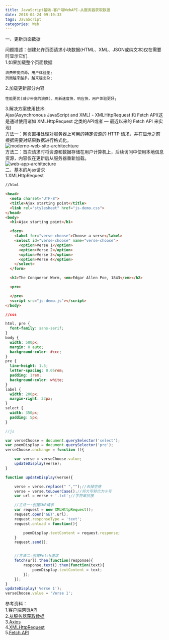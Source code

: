 ```yaml
---
title: JavaScript基础-客户端WebAPI-从服务器获取数据
date: 2018-04-24 09:10:33
tags: JavaScript
categories: Web
---
```


一、更新页面数据

<!--more-->
		
问题描述：创建允许页面请求小块数据(HTML、XML、JSON或纯文本)仅在需要时显示它们.     
1.如果加载整个页面数据
	
	浪费带宽资源，用户体验差;
	页面越来越多，越来越复杂;
2.加载更新部分内容
	
	性能更优(减少带宽的浪费)，刷新速度快，响应快，用户体验更好;
3.解决方案使用技术:		
Ajax(Asynchronous JavaScript and XML) - XMLHttpRequest 和 Fetch API(这是通过使用诸如 XMLHttpRequest 之类的API或者 — 最近以来的 Fetch API 来实现)      
方法一：网页直接处理对服务器上可用的特定资源的 HTTP 请求，并在显示之前根据需要对结果数据进行格式化。      
![moderne-web-site-architechture](moderne-web-site-architechture.png)    
方法二：首次请求时将资源和数据存储在用户计算机上，后续访问中使用本地信息资源，内容仅在更新后从服务器重新加载。     
![web-app-architecture](web-app-architecture.png)    
二、基本的Ajax请求		
1.XMLHttpRequest		

```html
//html

<head>
  <meta charset="UTF-8">
  <title>Ajax starting point</title>
  <link rel="stylesheet" href="js-demo.css">
</head>
<body>
  <h1>Ajax starting point</h1>

  <form>
    <label for="verse-choose">Choose a verse</label>
    <select id="verse-choose" name="verse-choose">
      <option>Verse 1</option>
      <option>Verse 2</option>
      <option>Verse 3</option>
      <option>Verse 4</option>
    </select>
  </form>

  <h2>The Conqueror Worm, <em>Edgar Allen Poe, 1843</em></h2>

  <pre>

  </pre>
  <script src="js-demo.js"></script>
</body>
```
```css
//css

html, pre {
  font-family: sans-serif;
}
body {
  width: 500px;
  margin: 0 auto;
  background-color: #ccc;
}
pre {
  line-height: 1.5;
  letter-spacing: 0.05rem;
  padding: 1rem;
  background-color: white;
}
label {
  width: 200px;
  margin-right: 33px;
}
select {
  width: 350px;
  padding: 5px;
}
```
```js
//js

var verseChoose = document.querySelector('select');
var poemDisplay = document.querySelector('pre');
verseChoose.onchange = function (){

    var verse = verseChoose.value;
    updateDisplay(verse);
}

function updateDisplay(verse){

    verse = verse.replace(" ","");//去掉空格
    verse = verse.toLowerCase();//将大写转化为小写
    var url = verse + '.txt';//字符串拼接

    //方法一:创建XHR请求
    var request = new XMLHttpRequest();
    request.open('GET',url);
    request.responseType = 'text';
    request.onload = function(){

        poemDisplay.textContent = request.response;
    }
    request.send();


    //方法二:创建Fetch请求
    fetch(url).then(function(response){
        response.text().then(function(text){
            poemDisplay.textContent = text;
        });
    });
}
updateDisplay('Verse 1');
verseChoose.value = 'Verse 1';
```
	
	
	
参考资料：	
1.[客户端网页API](https://developer.mozilla.org/zh-CN/docs/Learn/JavaScript/Client-side_web_APIs)    
2.[从服务器获取数据](https://developer.mozilla.org/zh-CN/docs/Learn/JavaScript/Client-side_web_APIs/Fetching_data)      
3.[Axios](https://www.kancloud.cn/yunye/axios/234845)    
4.[XMLHttpRequest](https://developer.mozilla.org/zh-CN/docs/Web/API/XMLHttpRequest)   
5.[Fetch API](https://developer.mozilla.org/en-US/docs/Web/API/Fetch_API)		